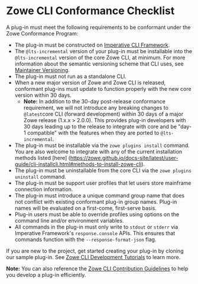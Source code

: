 # Zowe CLI Conformance Checklist

A plug-in must meet the following requirements to be conformant under the Zowe Conformance Program:

- The plug-in must be constructed on [Imperative CLI Framework](https://github.com/zowe/imperative).
- The `@lts-incremental` version of your plug-in must be installable into the `@lts-incremental` version of the core Zowe CLI, at minimum. For more information about the semantic versioning scheme that CLI uses, see [Maintainer Versioning](https://github.com/zowe/zowe-cli/blob/master/docs/MaintainerVersioning.md).
- The plug-in must not run as a standalone CLI.
- When a new major version of Zowe and Zowe CLI is released, conformant plug-ins must update to function properly with the new core version within 30 days.
    - **Note:** In addition to the 30-day post-release conformance requirement, we will not introduce any breaking changes to `@latest`core CLI (forward development) within 30 days of a major Zowe release (1.x.x > 2.0.0). This provides plug-in developers with 30 days leading up to the release to integrate with core and be "day-1 compatible" with the features when they are ported to `@lts-incremental`. 
- The plug-in must be installable via the `zowe plugins install` command. You are also welcome to integrate with any of the current installation methods listed [here] (https://zowe.github.io/docs-site/latest/user-guide/cli-installcli.html#methods-to-install-zowe-cli).
- The plug-in must be uninstallable from the core CLI via the `zowe plugins uninstall` command.
- The plug-in must be support user profiles that let users store mainframe connection information.
- The plug-in must introduce a unique command group name that does not conflict with existing conformant plug-in group names. Plug-in names will be evaluated on a first-come, first-serve basis. 
- Plug-in users must be able to override profiles using options on the command line and/or environment variables. 
- All commands in the plug-in must only write to `stdout` or `stderr` via Imperative Framework's `response.console` APIs. This ensures that commands function with the `--response-format-json` flag.

If you are new to the project, get started creating your plug-in by cloning our sample plug-in. See [Zowe CLI Development Tutorials](https://zowe.github.io/docs-site/latest/extend/extend-cli/cli-devTutorials.html#getting-started) to learn more. 

**Note:** You can also reference the [Zowe CLI Contribution Guidelines](https://github.com/zowe/zowe-cli/blob/master/CONTRIBUTING.md) to help you develop a plug-in efficiently. 
